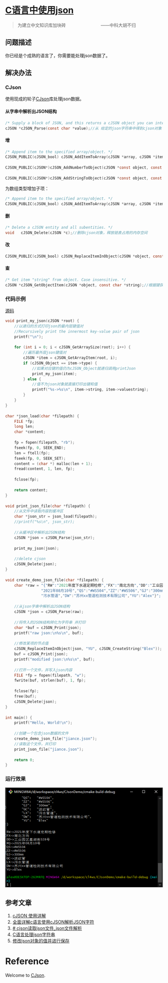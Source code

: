 # [C语言中使用json](https://juejin.cn/post/6995042402276737060/)

> 为建立中文知识库加块砖　　　　　　　　——中科大胡不归

## 问题描述

你已经是个成熟的语言了，你需要能处理json数据了。

## 解决办法

### CJson

使用现成的轮子[CJson](https://github.com/DaveGamble/cJSON)库处理json数据。

#### 从字串中解析出JSON结构

```c
/* Supply a block of JSON, and this returns a cJSON object you can interrogate. Call cJSON_Delete when finished. */
cJSON *cJSON_Parse(const char *value);//从 给定的json字符串中得到cjson对象
```

#### 增

```c
/* Append item to the specified array/object. */
CJSON_PUBLIC(cJSON_bool) cJSON_AddItemToArray(cJSON *array, cJSON *item);

CJSON_PUBLIC(cJSON*)cJSON_AddNumberToObject(cJSON *const object, const char *const name, const double number);

CJSON_PUBLIC(cJSON*)cJSON_AddStringToObject(cJSON *const object, const char *const name, const char *const string);
```

为数组类型增加子项：

```c
/* Append item to the specified array/object. */
CJSON_PUBLIC(cJSON_bool) cJSON_AddItemToArray(cJSON *array, cJSON *item);
```

#### 删

```c
/* Delete a cJSON entity and all subentities. */
void   cJSON_Delete(cJSON *c);//删除cjson对象，释放链表占用的内存空间
```

#### 改

```c
CJSON_PUBLIC(cJSON_bool) cJSON_ReplaceItemInObject(cJSON *object, const char *string, cJSON *newitem);
```

#### 查

```c
/* Get item "string" from object. Case insensitive. */
cJSON *cJSON_GetObjectItem(cJSON *object, const char *string);//根据键获取对应的值（cjson对象）
```

### 代码示例

[源码](https://github.com/zhongwcool/CJsonDemo)

```c
void print_my_json(cJSON *root) {
    //以递归的方式打印json的最内层键值对
    //Recursively print the innermost key-value pair of json
    printf("\n");

    for (int i = 0; i < cJSON_GetArraySize(root); i++) {
        //遍历最外层json键值对
        cJSON *item = cJSON_GetArrayItem(root, i);
        if (cJSON_Object == item->type) {
            //如果对应键的值仍为cJSON_Object就递归调用printJson
            print_my_json(item);
        } else {
            //值不为json对象就直接打印出键和值
            printf("%s->%s\n", item->string, item->valuestring);
        }
    }
}

char *json_load(char *filepath) {
    FILE *fp;
    long len;
    char *content;

    fp = fopen(filepath, "rb");
    fseek(fp, 0, SEEK_END);
    len = ftell(fp);
    fseek(fp, 0, SEEK_SET);
    content = (char *) malloc(len + 1);
    fread(content, 1, len, fp);

    fclose(fp);

    return content;
}

void print_json_file(char *filepath) {
    //从文件中读取内容到缓冲区
    char *json_str = json_load(filepath);
    //printf("%s\n", json_str);

    //从缓冲区中解析出JSON结构
    cJSON *json = cJSON_Parse(json_str);

    print_my_json(json);

    //delete cjson
    cJSON_Delete(json);
}

void create_demo_json_file(char *filepath) {
    char *raw = "{"RW":"2021年度下水道定期检修","FX":"南北方向","DD":"工业园区星湖街328号","RQ":""
                "2021年08月10号","QS":"#WS504","ZZ":"#WS506","GJ":"300mm","GC":"波纹管","LX":""
                "污水管道","DW":"苏州xx管道检测技术有限公司","YU":"Alex"}";

    //从json字串中解析出JSON结构
    cJSON *json = cJSON_Parse(raw);

    //将传入的JSON结构转化为字符串 并打印
    char *buf = cJSON_Print(json);
    printf("raw json:\n%s\n", buf);

    //修改某项的节点值
    cJSON_ReplaceItemInObject(json, "YU", cJSON_CreateString("Blex"));
    buf = cJSON_Print(json);
    printf("modified json:\n%s\n", buf);

    //打开一个文件，并写入json内容
    FILE *fp = fopen(filepath, "w");
    fwrite(buf, strlen(buf), 1, fp);

    fclose(fp);
    free(buf);
    cJSON_Delete(json);
}

int main() {
    printf("Hello, World!\n");

    //创建一个包含json数据的文件
    create_demo_json_file("jiance.json");
    //读取这个文件，并打印
    print_json_file("jiance.json");

    return 0;
}
```

### 运行效果

![运行效果](./art/132642.png)

## 参考文章

1. [cJSON 使用详解](https://www.cnblogs.com/catgatp/p/6379955.html)
2. [全面详解c语言使用cJSON解析JSON字符](https://blog.csdn.net/bjbz_cxy/article/details/79173603)
3. [# cjson读取json文件_json文件解析](https://blog.csdn.net/weixin_39882623/article/details/113010355)
4. [C语言处理json字符串](https://www.cnblogs.com/jkred369/p/7392364.html)
5. [修改json对象的值并进行保存](https://blog.csdn.net/linbaokun/article/details/88405265)

# Reference

Welcome to [CJson](https://github.com/DaveGamble/cJSON).
